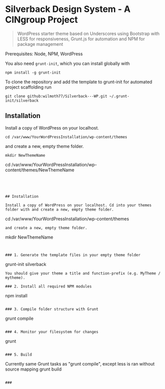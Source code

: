 Silverback Design System - A CINgroup Project
===========

>WordPress starter theme based on Underscores using Bootstrap with LESS for responsiveness, Grunt.js for automation and NPM for package management

Prerequisites: Node, NPM, WordPress

You also need `grunt-init`, which you can install globally with
```
npm install -g grunt-init
```

To clone the repository and add the template to grunt-init for automated project scaffolding run
```
git clone github:wilmoth77/Silverback---WP.git ~/.grunt-init/silverback
```


## Installation

Install a copy of WordPress on your localhost.
```
cd /var/www/YourWordPressInstallation/wp-content/themes
```
and create a new, empty theme folder.
```
mkdir NewThemeName
```
cd /var/www/YourWordPressInstallation/wp-content/themes/NewThemeName
```




## Installation

Install a copy of WordPress on your localhost. Cd into your themes folder with and create a new, empty theme folder.
```
cd /var/www/YourWordPressInstallation/wp-content/themes
```
and create a new, empty theme folder.
```
mkdir NewThemeName
```


### 1. Generate the template files in your empty theme folder

```
grunt-init silverback
```
You should give your theme a title and function-prefix (e.g. MyTheme / mytheme).

### 2. Install all required NPM modules

```
npm install
```

### 3. Compile folder structure with Grunt

```
grunt compile
```

### 4. Monitor your filesystem for changes

```
grunt
```

### 5. Build
```
Currently same Grunt tasks as "grunt compile", except less is ran without source mapping
grunt build
```

###
